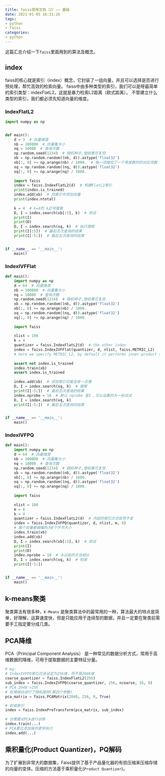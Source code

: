 ```yaml
---
title: faiss使用文档（2）—— 基础
date: 2021-01-05 16:31:26
tags:
- python
- faiss
categories:
- python
---
```


这篇汇总介绍一下`faiss`里面用到的算法及概念。

<!-- more -->

## index

faiss的核心就是索引（index）概念，它封装了一组向量，并且可以选择是否进行预处理，帮忙高效的检索向量。 faiss中由多种类型的索引，我们可以是呀最简单的索引类型：indexFlatL2，这就是暴力检索L2距离（欧式距离）。 不管建立什么类型的索引，我们都必须先知道向量的维度。

### IndexFlatL2

```python
import numpy as np


def main():
    d = 3  # 向量维度
    nb = 100000  # 向量集大小
    nq = 10000  # 查询次数
    np.random.seed(1234)  # 随机种子,使结果可复现
    xb = np.random.random((nb, d)).astype('float32')
    xb[:, 0] += np.arange(nb) / 1000.  # 每一项增加了一个等差数列的对应项数
    xq = np.random.random((nq, d)).astype('float32')
    xq[:, 0] += np.arange(nq) / 1000.
    
    import faiss
    index = faiss.IndexFlatL2(d)  # 构建FlatL2索引
    print(index.is_trained)
    index.add(xb)  # 向索引中添加向量
    print(index.ntotal)
    
    k = 4  # k=4的 k近邻搜索
    D, I = index.search(xb[:5], k)  # 测试
    print(I)
    print(D)
    D, I = index.search(xq, k)  # 执行搜索
    print(I[:5])  # 最初五次查询的结果
    print(I[-5:])  # 最后五次查询的结果


if __name__ == '__main__':
    main()

```

### IndexIVFFlat

```python
def main():
    import numpy as np
    d = 64  # 向量维度
    nb = 100000  # 向量集大小
    nq = 10000  # 查询次数
    np.random.seed(1234)  # 随机种子,使结果可复现
    xb = np.random.random((nb, d)).astype('float32')
    xb[:, 0] += np.arange(nb) / 1000.
    xq = np.random.random((nq, d)).astype('float32')
    xq[:, 0] += np.arange(nq) / 1000.
    
    import faiss
    
    nlist = 100
    k = 4
    quantizer = faiss.IndexFlatL2(d)  # the other index
    index = faiss.IndexIVFFlat(quantizer, d, nlist, faiss.METRIC_L2)
    # here we specify METRIC_L2, by default it performs inner-product search
    
    assert not index.is_trained
    index.train(xb)
    assert index.is_trained
    
    index.add(xb)  # 添加索引可能会有一点慢
    D, I = index.search(xq, k)  # 搜索
    print(I[-5:])  # 最初五次查询的结果
    index.nprobe = 10  # 默认 nprobe 是1 ,可以设置的大一些试试
    D, I = index.search(xq, k)
    print(I[-5:])  # 最后五次查询的结果


if __name__ == '__main__':
    main()

```

### IndexIVFPQ

```python
def main():
    import numpy as np
    d = 64  # 向量维度
    nb = 100000  # 向量集大小
    nq = 10000  # 查询次数
    np.random.seed(1234)  # 随机种子,使结果可复现
    xb = np.random.random((nb, d)).astype('float32')
    xb[:, 0] += np.arange(nb) / 1000.
    xq = np.random.random((nq, d)).astype('float32')
    xq[:, 0] += np.arange(nq) / 1000.
    
    import faiss
    
    nlist = 100
    m = 8
    k = 4
    quantizer = faiss.IndexFlatL2(d)  # 内部的索引方式依然不变
    index = faiss.IndexIVFPQ(quantizer, d, nlist, m, 8)
    # 每个向量都被编码为8个字节大小
    index.train(xb)
    index.add(xb)
    D, I = index.search(xb[:5], k)  # 测试
    print(I)
    print(D)
    index.nprobe = 10  # 与以前的方法相比
    D, I = index.search(xq, k)  # 检索
    print(I[-5:])


if __name__ == '__main__':
    main()


```


## k-means聚类

聚类算法有很多种，`K-Means` 是聚类算法中的最常用的一种，算法最大的特点是简单，好理解，运算速度快，但是只能应用于连续型的数据，并且一定要在聚类前需要手工指定要分成几类。

## PCA降维

PCA（Principal Component Analysis） 是一种常见的数据分析方式，常用于高维数据的降维，可用于提取数据的主要特征分量。

```python
# eg:
# IndexIVFPQ索引应该设定为256维，而不是2048维   
coarse_quantizer = faiss.IndexFlatL2(256) 
sub_index = faiss.IndexIVFPQ(coarse_quantizer, 256, ncoarse, 16, 8)
# PCA 2048->256   
# 在降维后进行了随机旋转(第四个参数)   
pca_matrix = faiss.PCAMatrix(2048, 256, 0, True)  

# 封装索引   
index = faiss.IndexPreTransform(pca_matrix, sub_index)
 
# 也需要对PCA进行训练   
index.train(...)
# PCA要比添加操作更早执行   
index.add(...)
```

## 乘积量化(Product Quantizer)，PQ解码

 为了扩展到非常大的数据集，Faiss提供了基于产品量化器的有损压缩来压缩存储的向量的变体。压缩的方法基于乘积量化(`Product Quantizer`)。


